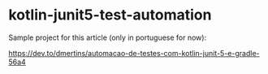 # kotlin-junit5-test-automation

Sample project for this article (only in portuguese for now):

https://dev.to/dmertins/automacao-de-testes-com-kotlin-junit-5-e-gradle-56a4
